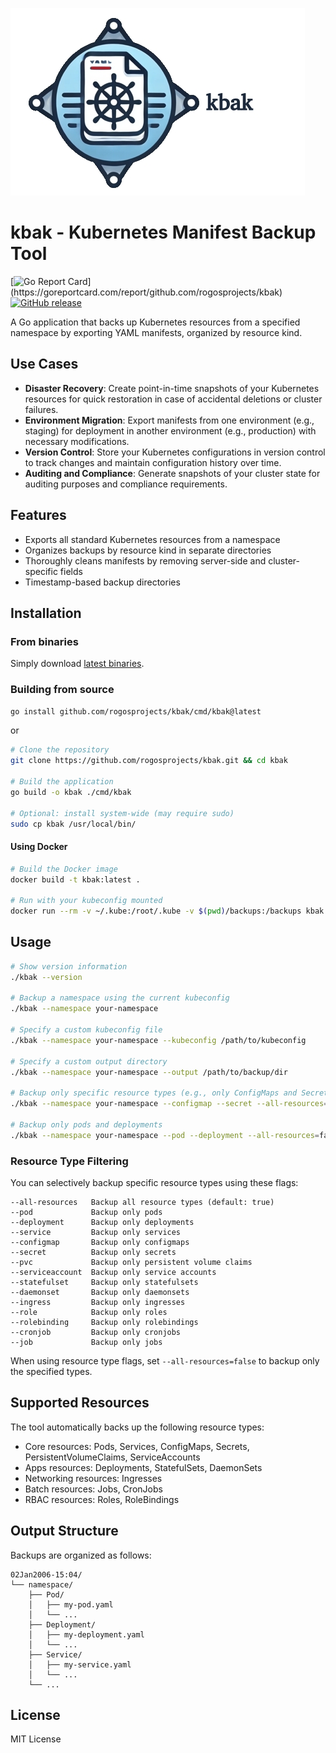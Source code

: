![Project Logo](/assets/logo.jpg)
# kbak - Kubernetes Manifest Backup Tool

[![Go Report Card](https://goreportcard.com/badge/github.com/rogosprojects/kbak?)](https://goreportcard.com/report/github.com/rogosprojects/kbak)
[![GitHub release](https://img.shields.io/github/release/rogosprojects/kbak.svg)](https://github.com/rogosprojects/kbak/releases/latest)

A Go application that backs up Kubernetes resources from a specified namespace by exporting YAML manifests, organized by resource kind.

## Use Cases

- **Disaster Recovery**: Create point-in-time snapshots of your Kubernetes resources for quick restoration in case of accidental deletions or cluster failures.
- **Environment Migration**: Export manifests from one environment (e.g., staging) for deployment in another environment (e.g., production) with necessary modifications.
- **Version Control**: Store your Kubernetes configurations in version control to track changes and maintain configuration history over time.
- **Auditing and Compliance**: Generate snapshots of your cluster state for auditing purposes and compliance requirements.

## Features

- Exports all standard Kubernetes resources from a namespace
- Organizes backups by resource kind in separate directories
- Thoroughly cleans manifests by removing server-side and cluster-specific fields
- Timestamp-based backup directories

## Installation

### From binaries

Simply download [latest binaries](https://github.com/rogosprojects/kbak/releases/latest).

### Building from source
```bash
go install github.com/rogosprojects/kbak/cmd/kbak@latest
```
or

```bash
# Clone the repository
git clone https://github.com/rogosprojects/kbak.git && cd kbak

# Build the application
go build -o kbak ./cmd/kbak

# Optional: install system-wide (may require sudo)
sudo cp kbak /usr/local/bin/
```
#### Using Docker

```bash
# Build the Docker image
docker build -t kbak:latest .

# Run with your kubeconfig mounted
docker run --rm -v ~/.kube:/root/.kube -v $(pwd)/backups:/backups kbak:latest --namespace your-namespace
```

## Usage

```bash
# Show version information
./kbak --version

# Backup a namespace using the current kubeconfig
./kbak --namespace your-namespace

# Specify a custom kubeconfig file
./kbak --namespace your-namespace --kubeconfig /path/to/kubeconfig

# Specify a custom output directory
./kbak --namespace your-namespace --output /path/to/backup/dir

# Backup only specific resource types (e.g., only ConfigMaps and Secrets)
./kbak --namespace your-namespace --configmap --secret --all-resources=false

# Backup only pods and deployments
./kbak --namespace your-namespace --pod --deployment --all-resources=false
```

### Resource Type Filtering

You can selectively backup specific resource types using these flags:

```
--all-resources   Backup all resource types (default: true)
--pod             Backup only pods
--deployment      Backup only deployments
--service         Backup only services
--configmap       Backup only configmaps
--secret          Backup only secrets
--pvc             Backup only persistent volume claims
--serviceaccount  Backup only service accounts
--statefulset     Backup only statefulsets
--daemonset       Backup only daemonsets
--ingress         Backup only ingresses
--role            Backup only roles
--rolebinding     Backup only rolebindings
--cronjob         Backup only cronjobs
--job             Backup only jobs
```

When using resource type flags, set `--all-resources=false` to backup only the specified types.


## Supported Resources

The tool automatically backs up the following resource types:

- Core resources: Pods, Services, ConfigMaps, Secrets, PersistentVolumeClaims, ServiceAccounts
- Apps resources: Deployments, StatefulSets, DaemonSets
- Networking resources: Ingresses
- Batch resources: Jobs, CronJobs
- RBAC resources: Roles, RoleBindings

## Output Structure

Backups are organized as follows:

```
02Jan2006-15:04/
└── namespace/
    ├── Pod/
    │   ├── my-pod.yaml
    │   └── ...
    ├── Deployment/
    │   ├── my-deployment.yaml
    │   └── ...
    ├── Service/
    │   ├── my-service.yaml
    │   └── ...
    └── ...
```
## License

MIT License